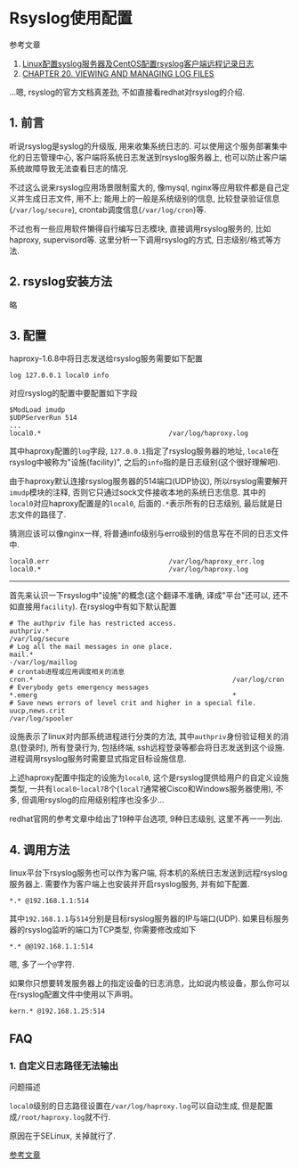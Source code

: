 # Rsyslog使用配置

参考文章

1. [Linux配置syslog服务器及CentOS配置rsyslog客户端远程记录日志](http://www.111cn.net/sys/CentOS/81133.htm)
2. [CHAPTER 20. VIEWING AND MANAGING LOG FILES](https://access.redhat.com/documentation/en-US/Red_Hat_Enterprise_Linux/7/html/System_Administrators_Guide/ch-Viewing_and_Managing_Log_Files.html)

...嗯, rsyslog的官方文档真差劲, 不如直接看redhat对rsyslog的介绍.

## 1. 前言

听说rsyslog是syslog的升级版, 用来收集系统日志的. 可以使用这个服务部署集中化的日志管理中心, 客户端将系统日志发送到rsyslog服务器上, 也可以防止客户端系统故障导致无法查看日志的情况.

不过这么说来rsyslog应用场景限制蛮大的, 像mysql, nginx等应用软件都是自己定义并生成日志文件, 用不上; 能用上的一般是系统级别的信息, 比较登录验证信息(`/var/log/secure`), crontab调度信息(`/var/log/cron`)等.

不过也有一些应用软件懒得自行编写日志模块, 直接调用rsyslog服务的, 比如haproxy, supervisord等. 这里分析一下调用rsyslog的方式, 日志级别/格式等方法.

## 2. rsyslog安装方法

略

## 3. 配置

haproxy-1.6.8中将日志发送给rsyslog服务需要如下配置

```
log 127.0.0.1 local0 info
```

对应rsyslog的配置中要配置如下字段

```
$ModLoad imudp
$UDPServerRun 514
...
local0.*                                /var/log/haproxy.log
```

其中haproxy配置的`log`字段, `127.0.0.1`指定了rsyslog服务器的地址, `local0`在rsyslog中被称为"设施(facility)", 之后的`info`指的是日志级别(这个很好理解吧).

由于haproxy默认连接rsyslog服务器的514端口(UDP协议), 所以rsyslog需要解开`imudp`模块的注释, 否则它只通过sock文件接收本地的系统日志信息. 其中的`local0`对应haproxy配置是的`local0`, 后面的`.*`表示所有的日志级别, 最后就是日志文件的路径了.

猜测应该可以像nginx一样, 将普通info级别与erro级别的信息写在不同的日志文件中.

```
local0.err                              /var/log/haproxy_err.log
local0.*                                /var/log/haproxy.log
```

------

首先来认识一下rsyslog中"设施"的概念(这个翻译不准确, 译成"平台"还可以, 还不如直接用`facility`). 在rsyslog中有如下默认配置

```
# The authpriv file has restricted access.
authpriv.*                                              /var/log/secure
# Log all the mail messages in one place.
mail.*                                                  -/var/log/maillog
# crontab进程或应用调度相关的消息
cron.*                                                  /var/log/cron
# Everybody gets emergency messages
*.emerg                                                 *
# Save news errors of level crit and higher in a special file.
uucp,news.crit                                          /var/log/spooler
```

设施表示了linux对内部系统进程进行分类的方法, 其中`authpriv`身份验证相关的消息(登录时), 所有登录行为, 包括终端, ssh远程登录等都会将日志发送到这个设施. 进程调用rsyslog服务时需要显式指定目标设施信息.

上述haproxy配置中指定的设施为`local0`, 这个是rsyslog提供给用户的自定义设施类型, 一共有`local0`-`local7`8个(`local7`通常被Cisco和Windows服务器使用), 不多, 但调用rsyslog的应用级别程序也没多少...

redhat官网的参考文章中给出了19种平台选项, 9种日志级别, 这里不再一一列出.

## 4. 调用方法

linux平台下rsyslog服务也可以作为客户端, 将本机的系统日志发送到远程rsyslog服务器上. 需要作为客户端上也安装并开启rsyslog服务, 并有如下配置.

```
*.* @192.168.1.1:514
```

其中`192.168.1.1`与`514`分别是目标rsyslog服务器的IP与端口(UDP). 如果目标服务器的rsyslog监听的端口为TCP类型, 你需要修改成如下

```
*.* @@192.168.1.1:514
```

嗯, 多了一个`@`字符.

如果你只想要转发服务器上的指定设备的日志消息，比如说内核设备，那么你可以在rsyslog配置文件中使用以下声明。

```
kern.* @192.168.1.25:514 
```

## FAQ

### 1. 自定义日志路径无法输出

问题描述

`local0`级别的日志路径设置在`/var/log/haproxy.log`可以自动生成, 但是配置成`/root/haproxy.log`就不行.

原因在于SELinux, 关掉就行了.

[参考文章](http://bbs.csdn.net/topics/390794010)